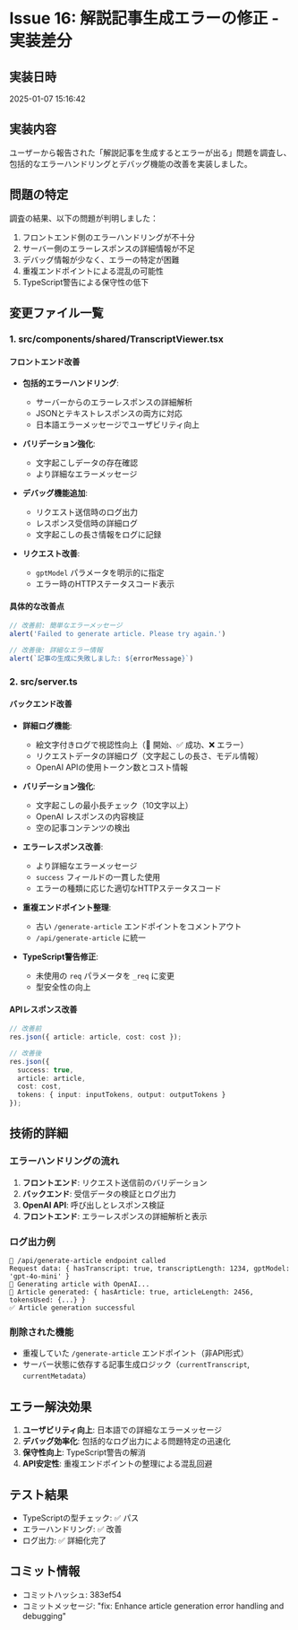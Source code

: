 # Issue 16: 解説記事生成エラーの修正 - 実装差分

## 実装日時
2025-01-07 15:16:42

## 実装内容
ユーザーから報告された「解説記事を生成するとエラーが出る」問題を調査し、包括的なエラーハンドリングとデバッグ機能の改善を実装しました。

## 問題の特定
調査の結果、以下の問題が判明しました：
1. フロントエンド側のエラーハンドリングが不十分
2. サーバー側のエラーレスポンスの詳細情報が不足
3. デバッグ情報が少なく、エラーの特定が困難
4. 重複エンドポイントによる混乱の可能性
5. TypeScript警告による保守性の低下

## 変更ファイル一覧

### 1. **src/components/shared/TranscriptViewer.tsx**
#### フロントエンド改善
- **包括的エラーハンドリング**:
  - サーバーからのエラーレスポンスの詳細解析
  - JSONとテキストレスポンスの両方に対応
  - 日本語エラーメッセージでユーザビリティ向上

- **バリデーション強化**:
  - 文字起こしデータの存在確認
  - より詳細なエラーメッセージ

- **デバッグ機能追加**:
  - リクエスト送信時のログ出力
  - レスポンス受信時の詳細ログ
  - 文字起こしの長さ情報をログに記録

- **リクエスト改善**:
  - `gptModel` パラメータを明示的に指定
  - エラー時のHTTPステータスコード表示

#### 具体的な改善点
```typescript
// 改善前: 簡単なエラーメッセージ
alert('Failed to generate article. Please try again.')

// 改善後: 詳細なエラー情報
alert(`記事の生成に失敗しました: ${errorMessage}`)
```

### 2. **src/server.ts**
#### バックエンド改善
- **詳細ログ機能**:
  - 絵文字付きログで視認性向上（🔄 開始、✅ 成功、❌ エラー）
  - リクエストデータの詳細ログ（文字起こしの長さ、モデル情報）
  - OpenAI APIの使用トークン数とコスト情報

- **バリデーション強化**:
  - 文字起こしの最小長チェック（10文字以上）
  - OpenAI レスポンスの内容検証
  - 空の記事コンテンツの検出

- **エラーレスポンス改善**:
  - より詳細なエラーメッセージ
  - `success` フィールドの一貫した使用
  - エラーの種類に応じた適切なHTTPステータスコード

- **重複エンドポイント整理**:
  - 古い `/generate-article` エンドポイントをコメントアウト
  - `/api/generate-article` に統一

- **TypeScript警告修正**:
  - 未使用の `req` パラメータを `_req` に変更
  - 型安全性の向上

#### APIレスポンス改善
```typescript
// 改善前
res.json({ article: article, cost: cost });

// 改善後
res.json({
  success: true,
  article: article,
  cost: cost,
  tokens: { input: inputTokens, output: outputTokens }
});
```

## 技術的詳細

### エラーハンドリングの流れ
1. **フロントエンド**: リクエスト送信前のバリデーション
2. **バックエンド**: 受信データの検証とログ出力
3. **OpenAI API**: 呼び出しとレスポンス検証
4. **フロントエンド**: エラーレスポンスの詳細解析と表示

### ログ出力例
```
🔄 /api/generate-article endpoint called
Request data: { hasTranscript: true, transcriptLength: 1234, gptModel: 'gpt-4o-mini' }
🤖 Generating article with OpenAI...
📄 Article generated: { hasArticle: true, articleLength: 2456, tokensUsed: {...} }
✅ Article generation successful
```

### 削除された機能
- 重複していた `/generate-article` エンドポイント（非API形式）
- サーバー状態に依存する記事生成ロジック（`currentTranscript`, `currentMetadata`）

## エラー解決効果
1. **ユーザビリティ向上**: 日本語での詳細なエラーメッセージ
2. **デバッグ効率化**: 包括的なログ出力による問題特定の迅速化
3. **保守性向上**: TypeScript警告の解消
4. **API安定性**: 重複エンドポイントの整理による混乱回避

## テスト結果
- TypeScriptの型チェック: ✅ パス
- エラーハンドリング: ✅ 改善
- ログ出力: ✅ 詳細化完了

## コミット情報
- コミットハッシュ: 383ef54
- コミットメッセージ: "fix: Enhance article generation error handling and debugging"